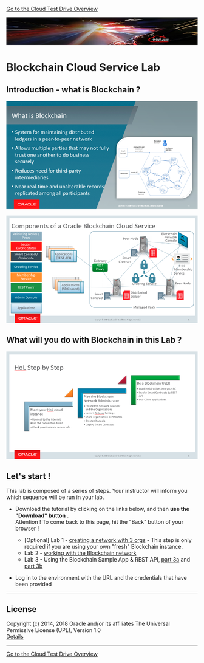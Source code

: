 [Go to the Cloud Test Drive Overview](../README.md)

![](../common/images/customer.logo2.png)

# Blockchain Cloud Service Lab #

## Introduction - what is Blockchain ? ##

![](images/what-is-blockchain.png)

![](images/blockchain-components.png)

## What will you do with Blockchain in this Lab ? ##

![](images/hol-steps.png)

## Let's start ! ##

This lab is composed of a series of steps.  Your instructor will inform you which sequence will be run in your lab.

+ Download the tutorial by clicking on the links below, and then **use the "Download" button** .  
Attention ! To come back to this page, hit the "Back" button of your browser !

  - [Optional] Lab 1 - [creating a network with 3 orgs](Lab1_BCS_Network_HOL%20FOR_VM.docx) - This step is only required if you are using your own "fresh" Blockchain instance. 
  - Lab 2 - [working with the Blockchain network](Lab2_BCS_Network_HOL.docx)
  - Lab 3 - Using the Blockchain Sample App & REST API, [part 3a](Lab3a_BCS_Network_1Hour_Transactions.docx) and [part 3b](Lab3b_BCS_Network_1Hour_REST_API.docx)

+ Log in to the environment with the URL and the credentials that have been provided


---

## License ##
Copyright (c) 2014, 2018 Oracle and/or its affiliates
The Universal Permissive License (UPL), Version 1.0   
[Details](../common/license.md)

---
[Go to the Cloud Test Drive Overview](../README.md)
